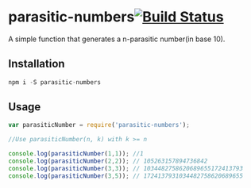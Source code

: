 # parasitic-numbers[![Build Status](https://travis-ci.org/edgarpf/parasitic-numbers.svg?branch=master)](https://travis-ci.org/edgarpf/parasitic-numbers)
A simple function that generates a n-parasitic number(in base 10).

## Installation
```js
npm i -S parasitic-numbers
```

## Usage
```js
var parasiticNumber = require('parasitic-numbers');

//Use parasiticNumber(n, k) with k >= n 

console.log(parasiticNumber(1,1)); //1
console.log(parasiticNumber(2,2)); // 105263157894736842
console.log(parasiticNumber(3,3)); // 1034482758620689655172413793
console.log(parasiticNumber(3,5)); // 1724137931034482758620689655

```
